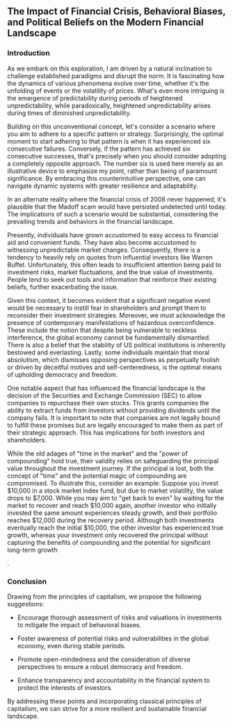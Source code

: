 ## The Impact of Financial Crisis, Behavioral Biases, and Political Beliefs on the Modern Financial Landscape

### Introduction

As we embark on this exploration, I am driven by a natural inclination to challenge established paradigms and disrupt the norm. It is fascinating how the dynamics of various phenomena evolve over time, whether it's the unfolding of events or the volatility of prices. What's even more intriguing is the emergence of predictability during periods of heightened unpredictability, while paradoxically, heightened unpredictability arises during times of diminished unpredictability.

Building on this unconventional concept, let's consider a scenario where you aim to adhere to a specific pattern or strategy. Surprisingly, the optimal moment to start adhering to that pattern is when it has experienced six consecutive failures. Conversely, if the pattern has achieved six consecutive successes, that's precisely when you should consider adopting a completely opposite approach. The number six is used here merely as an illustrative device to emphasize my point, rather than being of paramount significance. By embracing this counterintuitive perspective, one can navigate dynamic systems with greater resilience and adaptability.

In an alternate reality where the financial crisis of 2008 never happened, it's plausible that the Madoff scam would have persisted undetected until today. The implications of such a scenario would be substantial, considering the prevailing trends and behaviors in the financial landscape.

Presently, individuals have grown accustomed to easy access to financial aid and convenient funds. They have also become accustomed to witnessing unpredictable market changes. Consequently, there is a tendency to heavily rely on quotes from influential investors like Warren Buffet. Unfortunately, this often leads to insufficient attention being paid to investment risks, market fluctuations, and the true value of investments. People tend to seek out tools and information that reinforce their existing beliefs, further exacerbating the issue.

Given this context, it becomes evident that a significant negative event would be necessary to instill fear in shareholders and prompt them to reconsider their investment strategies. Moreover, we must acknowledge the presence of contemporary manifestations of hazardous overconfidence. These include the notion that despite being vulnerable to reckless interference, the global economy cannot be fundamentally dismantled. There is also a belief that the stability of US political institutions is inherently bestowed and everlasting. Lastly, some individuals maintain that moral absolutism, which dismisses opposing perspectives as perpetually foolish or driven by deceitful motives and self-centeredness, is the optimal means of upholding democracy and freedom.

One notable aspect that has influenced the financial landscape is the decision of the Securities and Exchange Commission (SEC) to allow companies to repurchase their own stocks. This grants companies the ability to extract funds from investors without providing dividends until the company fails. It is important to note that companies are not legally bound to fulfill these promises but are legally encouraged to make them as part of their strategic approach. This has implications for both investors and shareholders.

While the old adages of "time in the market" and the "power of compounding" hold true, their validity relies on safeguarding the principal value throughout the investment journey. If the principal is lost, both the concept of "time" and the potential magic of compounding are compromised. To illustrate this, consider an example: Suppose you invest $10,000 in a stock market index fund, but due to market volatility, the value drops to $7,000. While you may aim to "get back to even" by waiting for the market to recover and reach $10,000 again, another investor who initially invested the same amount experiences steady growth, and their portfolio reaches $12,000 during the recovery period. Although both investments eventually reach the initial $10,000, the other investor has experienced true growth, whereas your investment only recovered the principal without capturing the benefits of compounding and the potential for significant long-term growth

.

### Conclusion

Drawing from the principles of capitalism, we propose the following suggestions:

- Encourage thorough assessment of risks and valuations in investments to mitigate the impact of behavioral biases.

- Foster awareness of potential risks and vulnerabilities in the global economy, even during stable periods.

- Promote open-mindedness and the consideration of diverse perspectives to ensure a robust democracy and freedom.

- Enhance transparency and accountability in the financial system to protect the interests of investors.

By addressing these points and incorporating classical principles of capitalism, we can strive for a more resilient and sustainable financial landscape.

